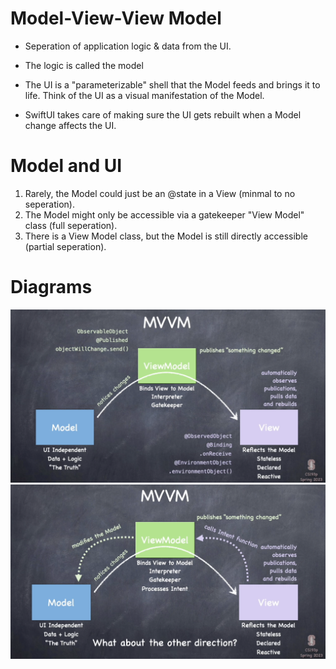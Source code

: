 # Model-View-View Model

- Seperation of application logic & data from the UI.

- The logic is called the model

- The UI is a "parameterizable" shell that the Model feeds and brings it to life. Think of the UI as a visual manifestation of the Model.

- SwiftUI takes care of making sure the UI gets rebuilt when a Model change affects the UI.

# Model and UI

1. Rarely, the Model could just be an @state in a View (minmal to no seperation).
2. The Model might only be accessible via a gatekeeper "View Model" class (full seperation).
3. There is a View Model class, but the Model is still directly accessible (partial seperation).

# Diagrams

<img src="./img/mvvm1.jpeg"/>

<img src="./img/mvvm2.jpeg"/>
